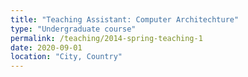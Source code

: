```yaml
---
title: "Teaching Assistant: Computer Architechture"
type: "Undergraduate course"
permalink: /teaching/2014-spring-teaching-1
date: 2020-09-01
location: "City, Country"
---
```




